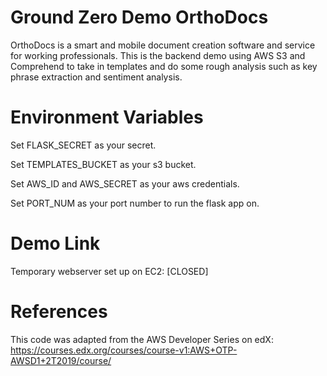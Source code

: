 # Ground Zero Demo OrthoDocs

OrthoDocs is a smart and mobile document creation software and service for working professionals. This is the backend demo using AWS S3 and Comprehend to take in templates and do some rough analysis such as key phrase extraction and sentiment analysis.

# Environment Variables

Set FLASK_SECRET as your secret.

Set TEMPLATES_BUCKET as your s3 bucket.

Set AWS_ID and AWS_SECRET as your aws credentials.

Set PORT_NUM as your port number to run the flask app on.

# Demo Link

Temporary webserver set up on EC2: [CLOSED]

# References

This code was adapted from the AWS Developer Series on edX: <https://courses.edx.org/courses/course-v1:AWS+OTP-AWSD1+2T2019/course/>
